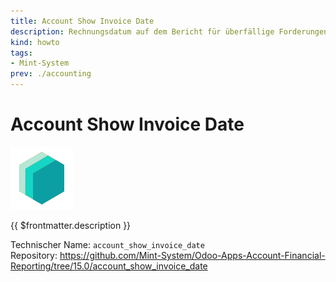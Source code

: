 ```yaml
---
title: Account Show Invoice Date
description: Rechnungsdatum auf dem Bericht für überfällige Forderungen und Verbindlichkeiten.
kind: howto
tags:
- Mint-System
prev: ./accounting
---
```

# Account Show Invoice Date

![icon_oms_box](attachments/icons_odoo_mint_system.png)

{{ $frontmatter.description }}

Technischer Name: `account_show_invoice_date`\
Repository: <https://github.com/Mint-System/Odoo-Apps-Account-Financial-Reporting/tree/15.0/account_show_invoice_date>
